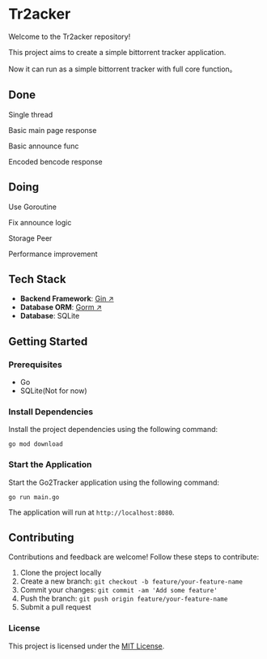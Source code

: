 # Tr2acker

Welcome to the Tr2acker repository! 

This project aims to create a simple bittorrent tracker application.

Now it can run as a simple bittorrent tracker with full core function。 

## Done 

Single thread

Basic main page response

Basic announce func

Encoded bencode response

## Doing

Use Goroutine

Fix announce logic

Storage Peer

Performance improvement

## Tech Stack

- **Backend Framework**: [Gin ↗](https://github.com/gin-gonic/gin)
- **Database ORM**: [Gorm ↗](https://github.com/go-gorm/gorm)
- **Database**: SQLite

## Getting Started

### Prerequisites

- Go
- SQLite(Not for now)

### Install Dependencies

Install the project dependencies using the following command:

```shell
go mod download
```

### Start the Application

Start the Go2Tracker application using the following command:

```shell
go run main.go
```

The application will run at `http://localhost:8080`.

## Contributing

Contributions and feedback are welcome! Follow these steps to contribute:

1. Clone the project locally
2. Create a new branch: `git checkout -b feature/your-feature-name`
3. Commit your changes: `git commit -am 'Add some feature'`
4. Push the branch: `git push origin feature/your-feature-name`
5. Submit a pull request

### License

This project is licensed under the [MIT License](LICENSE).
